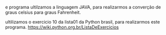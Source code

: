 e programa ultilzamos a linguagem JAVA, para realizarmos a converção de graus celsius para graus Fahrenheit.

ultilizamos o exercicio 10 da lista01 da Python brasil, para realizarmos este programa.
https://wiki.python.org.br/ListaDeExercicios